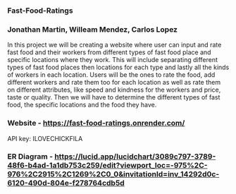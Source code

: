 ### Fast-Food-Ratings 
### Jonathan Martin, Willeam Mendez, Carlos Lopez
  In this project we will be creating a website where user can input and rate fast food  and their workers from 
  different types of fast food place and specific locations where they work. This will include separating different 
  types of fast food places then locations for each type and lastly all the kinds of workers in each location. 
  Users will be the ones to rate the food, add different workers and rate them too for each location as well as rate 
  them on different attributes, like speed and kindness for the workers and price, taste or quality. 
  Then we will have to determine the different types of fast food, the specific locations and the food they have.

### Website  - https://fast-food-ratings.onrender.com/
  API key: ILOVECHICKFILA

### ER Diagram - https://lucid.app/lucidchart/3089c797-3789-48f6-b4ad-1a1db753c259/edit?viewport_loc=-975%2C-976%2C2915%2C1269%2C0_0&invitationId=inv_14292d0c-6120-490d-804e-f278764cdb5d
